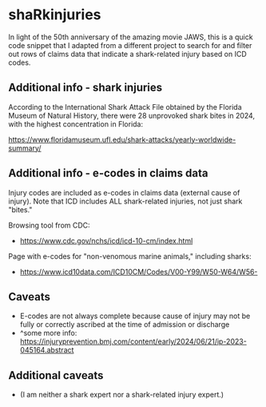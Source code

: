 # shaRkinjuries

In light of the 50th anniversary of the amazing movie JAWS, this is a quick code snippet that I adapted from a different project to search for and filter out rows of claims data that indicate a shark-related injury based on ICD codes.

## Additional info - shark injuries

According to the International Shark Attack File obtained by the Florida Museum of Natural History, there were 28 unprovoked shark bites in 2024, with the highest concentration in Florida:

https://www.floridamuseum.ufl.edu/shark-attacks/yearly-worldwide-summary/

## Additional info - e-codes in claims data

Injury codes are included as e-codes in claims data (external cause of injury). Note that ICD includes ALL shark-related injuries, not just shark "bites."

Browsing tool from CDC:
+ https://www.cdc.gov/nchs/icd/icd-10-cm/index.html

Page with e-codes for "non-venomous marine animals," including sharks:
+ https://www.icd10data.com/ICD10CM/Codes/V00-Y99/W50-W64/W56-

## Caveats
+ E-codes are not always complete because cause of injury may not be fully or correctly ascribed at the time of admission or discharge
+ ^some more info: https://injuryprevention.bmj.com/content/early/2024/06/21/ip-2023-045164.abstract

## Additional caveats
+ (I am neither a shark expert nor a shark-related injury expert.)

